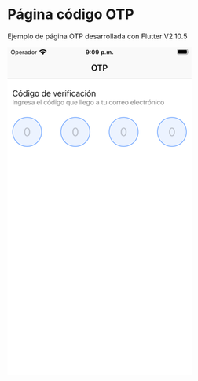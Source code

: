 # Página código OTP

Ejemplo de página OTP desarrollada con Flutter V2.10.5

![Screenshot](screenshot.png)